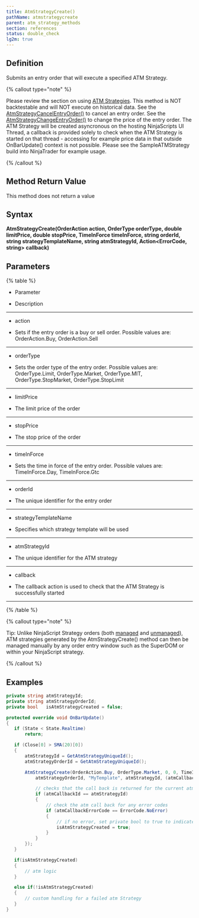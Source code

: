 ```yaml
---
title: AtmStrategyCreate()
pathName: atmstrategycreate
parent: atm_strategy_methods
section: references
status: double_check
lg2m: true
---
```


## Definition

Submits an entry order that will execute a specified ATM Strategy.

{% callout type="note" %}

Please review the section on using [ATM Strategies](using_atm_strategies). This method is NOT backtestable and will NOT execute on historical data. See the [AtmStrategyCancelEntryOrder()](atmstrategycancelentryorder) to cancel an entry order. See the [AtmStrategyChangeEntryOrder()](atmstrategychangeentryorder) to change the price of the entry order. The ATM Strategy will be created asyncronous on the hosting NinjaScripts UI Thread, a callback is provided solely to check when the ATM Strategy is started on that thread - accessing for example price data in that outside OnBarUpdate() context is not possible. Please see the SampleATMStrategy build into NinjaTrader for example usage.

{% /callout %}

## Method Return Value

This method does not return a value

## Syntax

**AtmStrategyCreate(OrderAction action, OrderType orderType, double limitPrice, double stopPrice, TimeInForce timeInForce, string orderId, string strategyTemplateName, string atmStrategyId, Action<ErrorCode, string> callback)**

## Parameters

{% table %}

* Parameter

* Description

---

* action

* Sets if the entry order is a buy or sell order. Possible values are: OrderAction.Buy, OrderAction.Sell

---

* orderType

* Sets the order type of the entry order. Possible values are: OrderType.Limit, OrderType.Market, OrderType.MIT, OrderType.StopMarket, OrderType.StopLimit

---

* limitPrice

* The limit price of the order

---

* stopPrice

* The stop price of the order

---

* timeInForce

* Sets the time in force of the entry order. Possible values are: TimeInForce.Day, TimeInForce.Gtc

---

* orderId

* The unique identifier for the entry order

---

* strategyTemplateName

* Specifies which strategy template will be used

---

* atmStrategyId

* The unique identifier for the ATM strategy

---

* callback

* The callback action is used to check that the ATM Strategy is successfully started

---

{% /table %}

{% callout type="note" %}

Tip: Unlike NinjaScript Strategy orders (both [managed](managed_approach) and [unmanaged](unmanaged_approach)), ATM strategies generated by the AtmStrategyCreate() method can then be managed manually by any order entry window such as the SuperDOM or within your NinjaScript strategy.

{% /callout %}

## Examples

```csharp
private string atmStrategyId;
private string atmStrategyOrderId;
private bool   isAtmStrategyCreated = false;

protected override void OnBarUpdate()
{
   if (State < State.Realtime)
       return;

   if (Close[0] > SMA(20)[0])
   {
       atmStrategyId = GetAtmStrategyUniqueId();
       atmStrategyOrderId = GetAtmStrategyUniqueId();

       AtmStrategyCreate(OrderAction.Buy, OrderType.Market, 0, 0, TimeInForce.Day,
           atmStrategyOrderId, "MyTemplate", atmStrategyId, (atmCallbackErrorCode, atmCallbackId) => {

           // checks that the call back is returned for the current atmStrategyId stored
           if (atmCallbackId == atmStrategyId)
           {
               // check the atm call back for any error codes
               if (atmCallbackErrorCode == ErrorCode.NoError)
               {
                   // if no error, set private bool to true to indicate the atm strategy is created
                   isAtmStrategyCreated = true;
               }
           }
       });
   }

   if(isAtmStrategyCreated)
   {
       // atm logic
   }

   else if(!isAtmStrategyCreated)
   {
       // custom handling for a failed atm Strategy
   }
}
```
